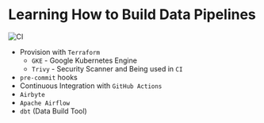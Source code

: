 # Learning How to Build Data Pipelines

![CI](https://github.com/WeRockStar/data-pipeline/actions/workflows/ci.yaml/badge.svg)

- Provision with `Terraform`
  - `GKE` - Google Kubernetes Engine
  - `Trivy` - Security Scanner and Being used in `CI`
- `pre-commit` hooks
- Continuous Integration with `GitHub Actions`
- `Airbyte`
- `Apache Airflow`
- `dbt` (Data Build Tool)
